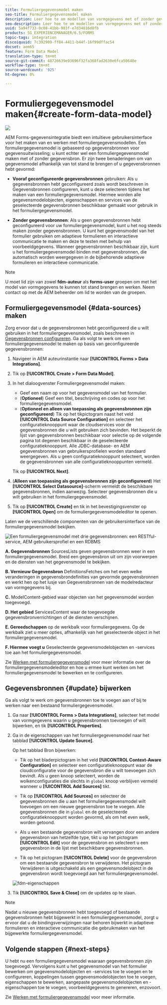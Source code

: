 ```yaml
---
title: Formuliergegevensmodel maken
seo-title: Formuliergegevensmodel maken
description: Leer hoe te om modellen van vormgegevens met of zonder gevormde gegevensbronnen tot stand te brengen.
seo-description: Leer hoe te om modellen van vormgegevens met of zonder gevormde gegevensbronnen tot stand te brengen.
uuid: 5a94f733-0c08-41bb-983f-e7d34816d8fb
products: SG_EXPERIENCEMANAGER/6.5/FORMS
topic-tags: integration
discoiquuid: 7c392909-ff84-4411-b44f-16f99dffac54
docset: aem65
feature: Form Data Model
translation-type: tm+mt
source-git-commit: 48726639e93696f32fa368fad2630e6fca50640e
workflow-type: tm+mt
source-wordcount: '925'
ht-degree: 0%

---
```



# Formuliergegevensmodel maken{#create-form-data-model}

![](do-not-localize/data-integeration.png)

AEM Forms-gegevensintegratie biedt een intuïtieve gebruikersinterface voor het maken van en werken met formuliergegevensmodellen. Een formuliergegevensmodel is gebaseerd op gegevensbronnen voor gegevensuitwisseling; u kunt echter wel een formuliergegevensmodel maken met of zonder gegevensbron. Er zijn twee benaderingen om van gegevensmodel afhankelijk van tot stand te brengen of u gegevensbronnen hebt gevormd:

* **Vooraf geconfigureerde gegevensbronnen** gebruiken: Als u gegevensbronnen hebt geconfigureerd zoals wordt beschreven in Gegevensbronnen [ ](../../forms/using/configure-data-sources.md)configureren, kunt u deze selecteren tijdens het maken van een formuliergegevensmodel. Hiermee worden alle gegevensmodelobjecten, eigenschappen en services van de geselecteerde gegevensbronnen beschikbaar gemaakt voor gebruik in het formuliergegevensmodel.

* **Zonder gegevensbronnen**: Als u geen gegevensbronnen hebt geconfigureerd voor uw formuliergegevensmodel, kunt u het nog steeds maken zonder gegevensbronnen. U kunt het gegevensmodel van het formulier gebruiken om adaptieve formulieren en interactieve communicatie te maken en deze te testen met behulp van voorbeeldgegevens. Wanneer gegevensbronnen beschikbaar zijn, kunt u het formuliergegevensmodel binden met gegevensbronnen, die automatisch worden weergegeven in de bijbehorende adaptieve formulieren en interactieve communicatie.

>[!NOTE]
>
>U moet lid zijn van zowel **fdm-auteur** als **forms-user** groepen om met het model van vormgegevens te kunnen tot stand brengen en werken. Neem contact op met de AEM beheerder om lid te worden van de groepen.

## Formuliergegevensmodel {#data-sources} maken

Zorg ervoor dat u de gegevensbronnen hebt geconfigureerd die u wilt gebruiken in het formuliergegevensmodel, zoals beschreven in [Gegevensbronnen configureren](../../forms/using/configure-data-sources.md). Ga als volgt te werk om een formuliergegevensmodel te maken op basis van geconfigureerde gegevensbronnen:

1. Navigeer in AEM auteurinstantie naar **[!UICONTROL Forms > Data Integrations]**.
1. Tik op **[!UICONTROL Create > Form Data Model]**.
1. In het dialoogvenster Formuliergegevensmodel maken:

   * Geef een naam op voor het gegevensmodel van het formulier.
   * (**Optioneel**) Geef een titel, beschrijving en codes op voor het formuliergegevensmodel.
   * (**Optioneel en alleen van toepassing als gegevensbronnen zijn geconfigureerd**) Tik op het tikpictogram naast het veld **[!UICONTROL Data Source Configuration]** en selecteer het configuratieknooppunt waar de cloudservices voor de gegevensbronnen die u wilt gebruiken zich bevinden. Het beperkt de lijst van gegevensbronnen beschikbaar voor selectie op de volgende pagina tot degenen beschikbaar in de geselecteerde configuratieknooppunt. Alle JDBC-database- en AEM gegevensbronnen van gebruikersprofielen worden standaard weergegeven. Als u geen configuratieknooppunt selecteert, worden de gegevensbronnen van alle configuratieknooppunten vermeld.

   Tik op **[!UICONTROL Next]**.

1. (**Alleen van toepassing als gegevensbronnen zijn geconfigureerd**) Het **[!UICONTROL Select Datasource]**-scherm vermeldt de beschikbare gegevensbronnen, indien aanwezig. Selecteer gegevensbronnen die u wilt gebruiken in het formuliergegevensmodel.
1. Tik op **[!UICONTROL Create]** en tik in het bevestigingsvenster op **[!UICONTROL Open]** om de formuliergegevensmodeleditor te openen.

Laten we de verschillende componenten van de gebruikersinterface van de formuliergegevensmodel bekijken.

![Een formuliergegevensmodel met drie gegevensbronnen: een RESTful-service, AEM gebruikersprofiel en een RDBMS](assets/fdm-ui.png)

**A. Gegevensbronnen** SourcesLists geven gegevensbronnen weer in een formuliergegevensmodel. Breid een gegevensbron uit om zijn voorwerpen en de diensten van het gegevensmodel te bekijken.

**B. Vernieuw Gegevensbron** DefinitionsFetches om het even welke veranderingen in gegevensbrondefinities van gevormde gegevensbronnen en werkt hen op het lusje van Gegevensbronnen van de modelredacteur van vormgegevens bij.

**C.** ModelContent-gebied waar objecten van het gegevensmodel worden toegevoegd.

**D. Het gebied** ServicesContent waar de toegevoegde gegevensbronverrichtingen of de diensten verschijnen.

**E. Gereedschappen** op de werkbalk voor formuliergegevens. Op de werkbalk ziet u meer opties, afhankelijk van het geselecteerde object in het formuliergegevensmodel.

**F. Hiermee voegt u** Geselecteerde gegevensmodelobjecten en -services toe aan het formuliergegevensmodel.

Zie [Werken met formuliergegevensmodel](../../forms/using/work-with-form-data-model.md) voor meer informatie over de formuliergegevensmodeleditor en hoe u ermee kunt werken om het formuliergegevensmodel te bewerken en te configureren.

## Gegevensbronnen {#update} bijwerken

Ga als volgt te werk om gegevensbronnen toe te voegen aan of bij te werken naar een bestaand formuliergegevensmodel.

1. Ga naar **[!UICONTROL Forms > Data Integrations]**, selecteer het model van vormgegevens waarin u gegevensbronnen toevoegen of wilt bijwerken, en tik **[!UICONTROL Properties]**.
1. Ga in de eigenschappen van het formuliergegevensmodel naar het tabblad **[!UICONTROL Update Source]**.

   Op het tabblad Bron bijwerken:

   * Tik op het bladerpictogram in het veld **[!UICONTROL Context-Aware Configuration]** en selecteer een configuratieknooppunt waar de cloudconfiguratie voor de gegevensbron die u wilt toevoegen zich bevindt. Als u geen knoop selecteert, worden de wolkenconfiguraties die slechts in `global` knoop verblijven vermeld wanneer u **[!UICONTROL Add Sources]** tikt.

   * Tik op **[!UICONTROL Add Sources]** en selecteer de gegevensbronnen die u aan het formuliergegevensmodel wilt toevoegen om een nieuwe gegevensbron toe te voegen. Alle gegevensbronnen die in `global` en de geselecteerde configuratieknooppunt worden gevormd, als om het even welk, worden getoond.

   * Als u een bestaande gegevensbron wilt vervangen door een andere gegevensbron van hetzelfde type, tikt u op het pictogram **[!UICONTROL Edit]** voor de gegevensbron en selecteert u een gegevensbron in de lijst met beschikbare gegevensbronnen.
   * Tik op het pictogram **[!UICONTROL Delete]** voor de gegevensbron om een bestaande gegevensbron te verwijderen. Het pictogram Verwijderen is uitgeschakeld als een gegevensmodelobject in de gegevensbron wordt toegevoegd aan het formuliergegevensmodel.

   ![fdm-eigenschappen](assets/fdm-properties.png)

1. Tik **[!UICONTROL Save & Close]** om de updates op te slaan.

>[!NOTE]
>
>Nadat u nieuwe gegevensbronnen hebt toegevoegd of bestaande gegevensbronnen hebt bijgewerkt in een formuliergegevensmodel, zorgt u ervoor dat u de bindingsverwijzingen naar behoren bijwerkt in adaptieve formulieren en interactieve communicatie die gebruikmaken van het bijgewerkte formuliergegevensmodel.

## Volgende stappen {#next-steps}

U hebt nu een formuliergegevensmodel waaraan gegevensbronnen zijn toegevoegd. Vervolgens kunt u het gegevensmodel van het formulier bewerken om gegevensmodelobjecten en -services toe te voegen en te configureren, koppelingen tussen gegevensmodelobjecten toe te voegen, eigenschappen te bewerken, aangepaste gegevensmodelobjecten en -eigenschappen toe te voegen, voorbeeldgegevens te genereren, enzovoort.

Zie [Werken met formuliergegevensmodel](../../forms/using/work-with-form-data-model.md) voor meer informatie.
